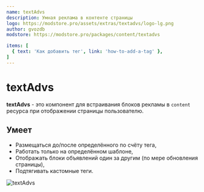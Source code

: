 ```yaml
---
name: textAdvs
description: Умная реклама в контенте страницы
logo: https://modstore.pro/assets/extras/textadvs/logo-lg.png
author: gvozdb
modstore: https://modstore.pro/packages/content/textadvs

items: [
  { text: 'Как добавить тег', link: 'how-to-add-a-tag' },
]
---
```

# textAdvs

**textAdvs** - это компонент для встраивания блоков рекламы в `content` ресурса при отображении страницы пользователю.

## Умеет

- Размещаться до/после определённого по счёту тега,
- Работать только на определённом шаблоне,
- Отображать блоки объявлений один за другим (по мере обновления страницы),
- Подтягивать кастомные теги.

![textAdvs](https://file.modx.pro/files/2/2/d/22d43278a36228c5a54741593ed2f7ed.png)
